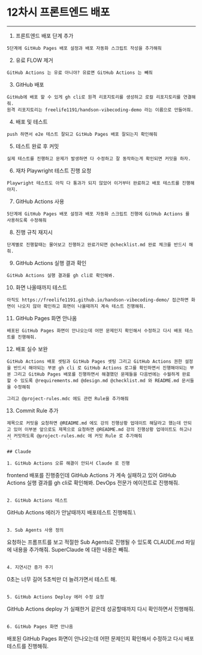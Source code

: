 # 12차시 프론트엔드 배포

---

1. 프론트엔드 배포 단계 추가
```
5단계에 GitHub Pages 배포 설정과 배포 자동화 스크립트 작성을 추가해줘
```

2. 유료 FLOW 제거
```
GitHub Actions 는 유료 아니야? 유료면 GitHub Actions 는 빼줘
```

3. GitHub 배포
```
GitHub에 배포 할 수 있게 gh cli로 원격 리포지토리를 생성하고 로컬 리포지토리를 연결해줘.
원격 리포지토리는 freelife1191/handson-vibecoding-demo 라는 이름으로 만들어줘.
```

4. 배포 및 테스트
```
push 하면서 e2e 테스트 잘되고 GitHub Pages 배포 잘되는지 확인해줘
```

5. 테스트 완료 후 커밋
```
실제 테스트를 진행하고 문제가 발생하면 다 수정하고 잘 동작하는게 확인되면 커밋을 하자.
```

6. 재차 Playwright 테스트 진행 요청
```
Playwright 테스트도 아직 다 통과가 되지 않았어 이거부터 완료하고 배포 테스트를 진행해야지.
```

7. GitHub Actions 사용
```
5단계에 GitHub Pages 배포 설정과 배포 자동화 스크립트 진행에 GitHub Actions 를 사용하도록 수정해줘
```

8. 진행 규칙 재지시
```
단계별로 진행할때는 물어보고 진행하고 완료가되면 @checklist.md 완료 체크를 반드시 해줘.
```

9. GitHub Actions 실행 결과 확인
```
GitHub Actions 실행 결과를 gh cli로 확인해봐.
```

10. 화면 나올때까지 테스트
```
아직도 https://freelife1191.github.io/handson-vibecoding-demo/ 접근하면 화면이 나오지 않아 확인하고 화면이 나올때까지 계속 테스트 진행해줘.
```

11. GitHub Pages 화면 안나옴
```
배포된 GitHub Pages 화면이 안나오는데 어떤 문제인지 확인해서 수정하고 다시 배포 테스트를 진행해줘.
```

12. 배포 실수 보완
```
GitHub Actions 배포 셋팅과 GitHub Pages 셋팅 그리고 GitHub Actions 권한 설정을 반드시 해야되는 부분 gh cli 로 GitHub Actions 로그를 확인하면서 진행해야되는 부분 그리고 GitHub Pages 배포를 진행하면서 해결했던 문제들을 다음번에는 수월하게 완료 할 수 있도록 @requirements.md @design.md @checklist.md 와 README.md 문서들을 수정해줘

그리고 @project-rules.mdc 에도 관련 Rule을 추가해줘
```

13. Commit Rule 추가
```
제목으로 커밋을 요청하면 @README.md 에도 강의 진행상황 업데이트 해달라고 했는데 안되고 있어 이부분 앞으로도 제목으로 요청하면 @README.md 강의 진행상황 업데이트도 하고나서 커밋하도록 @project-rules.mdc 에 커밋 Rule 로 추가해줘
``

## Claude

1. GitHub Actions 오류 해결이 안되서 Claude 로 진행
```
frontend 배포를 진행중인데 GitHub Actions 가 계속 실패하고 있어 GitHub Actions 실행 결과를 gh cli로 확인해봐. DevOps 전문가 에이전트로 진행해줘.
```

2. GitHub Actions 테스트
```
GitHub Actions 에러가 안날때까지 배포테스트 진행해줘.\
```

3. Sub Agents 사용 정의
```
요청하는 프롬프트를 보고 적절한 Sub Agents로 진행될 수 있도록 CLAUDE.md 파일에 내용을 추가해줘. SuperClaude 에 대한 내용은 빼줘.
```

4. 지연시간 증가 주기
```
0초는 너무 길어 5초씩만 더 늘려가면서 테스트 해.
```

5. GitHub Actions Deploy 에러 수정 요청
```
GitHub Actions deploy 가 실패한거 같은데 성공할때까지 다시 확인하면서 진행해줘.
```

6. GitHub Pages 화면 안나옴
```
배포된 GitHub Pages 화면이 안나오는데 어떤 문제인지 확인해서 수정하고 다시 배포 테스트를 진행해줘.
```